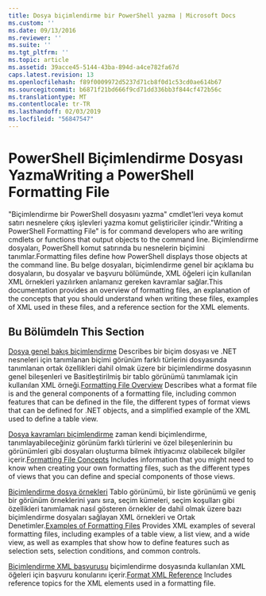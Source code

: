 ```yaml
---
title: Dosya biçimlendirme bir PowerShell yazma | Microsoft Docs
ms.custom: ''
ms.date: 09/13/2016
ms.reviewer: ''
ms.suite: ''
ms.tgt_pltfrm: ''
ms.topic: article
ms.assetid: 39acce45-5144-43ba-894d-a4ce782fa67d
caps.latest.revision: 13
ms.openlocfilehash: f89f0009972d5237d71cb8f0d1c53cd0ae614b67
ms.sourcegitcommit: b6871f21bd666f9cd71dd336bb3f844cf472b56c
ms.translationtype: MT
ms.contentlocale: tr-TR
ms.lasthandoff: 02/03/2019
ms.locfileid: "56847547"
---
```

# <a name="writing-a-powershell-formatting-file"></a><span data-ttu-id="0040e-102">PowerShell Biçimlendirme Dosyası Yazma</span><span class="sxs-lookup"><span data-stu-id="0040e-102">Writing a PowerShell Formatting File</span></span>

<span data-ttu-id="0040e-103">"Biçimlendirme bir PowerShell dosyasını yazma" cmdlet'leri veya komut satırı nesnelere çıkış işlevleri yazma komut geliştiriciler içindir.</span><span class="sxs-lookup"><span data-stu-id="0040e-103">"Writing a PowerShell Formatting File" is for command developers who are writing cmdlets or functions that output objects to the command line.</span></span> <span data-ttu-id="0040e-104">Biçimlendirme dosyaları, PowerShell komut satırında bu nesnelerin biçimini tanımlar.</span><span class="sxs-lookup"><span data-stu-id="0040e-104">Formatting files define how PowerShell displays those objects at the command line.</span></span> <span data-ttu-id="0040e-105">Bu belge dosyaları, biçimlendirme genel bir açıklama bu dosyaların, bu dosyalar ve başvuru bölümünde, XML öğeleri için kullanılan XML örnekleri yazılırken anlamanız gereken kavramlar sağlar.</span><span class="sxs-lookup"><span data-stu-id="0040e-105">This documentation provides an overview of formatting files, an explanation of the concepts that you should understand when writing these files, examples of XML used in these files, and a reference section for the XML elements.</span></span>

## <a name="in-this-section"></a><span data-ttu-id="0040e-106">Bu Bölümde</span><span class="sxs-lookup"><span data-stu-id="0040e-106">In This Section</span></span>

<span data-ttu-id="0040e-107">[Dosya genel bakış biçimlendirme](./formatting-file-overview.md) Describes bir biçim dosyası ve .NET nesneleri için tanımlanan biçimi görünüm farklı türlerini dosyasında tanımlanan ortak özellikleri dahil olmak üzere bir biçimlendirme dosyasının genel bileşenleri ve Basitleştirilmiş bir tablo görünümü tanımlamak için kullanılan XML örneği.</span><span class="sxs-lookup"><span data-stu-id="0040e-107">[Formatting File Overview](./formatting-file-overview.md) Describes what a format file is and the general components of a formatting file, including common features that can be defined in the file, the different types of format views that can be defined for .NET objects, and a simplified example of the XML used to define a table view.</span></span>

<span data-ttu-id="0040e-108">[Dosya kavramları biçimlendirme](./formatting-file-concepts.md) zaman kendi biçimlendirme, tanımlayabileceğiniz görünüm farklı türlerini ve özel bileşenlerinin bu görünümleri gibi dosyaları oluşturma bilmek ihtiyacınız olabilecek bilgiler içerir.</span><span class="sxs-lookup"><span data-stu-id="0040e-108">[Formatting File Concepts](./formatting-file-concepts.md) Includes information that you might need to know when creating your own formatting files, such as the different types of views that you can define and special components of those views.</span></span>

<span data-ttu-id="0040e-109">[Biçimlendirme dosya örnekleri](./examples-of-formatting-files.md) Tablo görünümü, bir liste görünümü ve geniş bir görünüm örneklerini yanı sıra, seçim kümeleri, seçim koşulları gibi özellikleri tanımlamak nasıl gösteren örnekler de dahil olmak üzere bazı biçimlendirme dosyaları sağlayan XML örnekleri ve Ortak Denetimler.</span><span class="sxs-lookup"><span data-stu-id="0040e-109">[Examples of Formatting Files](./examples-of-formatting-files.md) Provides XML examples of several formatting files, including examples of a table view, a list view, and a wide view, as well as examples that show how to define features such as selection sets, selection conditions, and common controls.</span></span>

<span data-ttu-id="0040e-110">[Biçimlendirme XML başvurusu](./format-schema-xml-reference.md) biçimlendirme dosyasında kullanılan XML öğeleri için başvuru konularını içerir.</span><span class="sxs-lookup"><span data-stu-id="0040e-110">[Format XML Reference](./format-schema-xml-reference.md) Includes reference topics for the XML elements used in a formatting file.</span></span>
